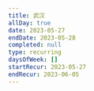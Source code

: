 ```yaml
---
title: 武汉
allDay: true
date: 2023-05-27
endDate: 2023-05-28
completed: null
type: recurring
daysOfWeek: []
startRecur: 2023-05-27
endRecur: 2023-06-05
---
```

